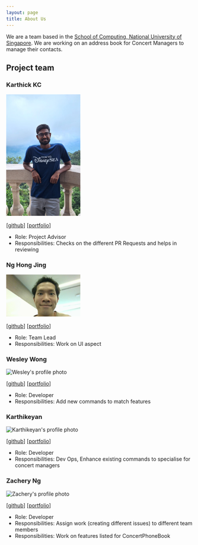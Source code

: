 ```yaml
---
layout: page
title: About Us
---
```


We are a team based in the [School of Computing, National University of Singapore](https://www.comp.nus.edu.sg). 
We are working on an address book for Concert Managers to manage their contacts.

## Project team

### Karthick KC

<img src="images/karthickkc.png" width="200px" alt="KKC profile pic">

[[github](https://github.com/karthickkc)]
[[portfolio](team/karthickkc.md)]

- Role: Project Advisor
- Responsibilities: Checks on the different PR Requests and helps in reviewing

### Ng Hong Jing

<img src="images/hj235.png" width="200px" alt="Hong Jing's profile photo">

[[github](http://github.com/hj235)]
[[portfolio](team/hongjing.md)]

- Role: Team Lead
- Responsibilities: Work on UI aspect

### Wesley Wong

<img src="images/wes-w-z-h.png" width="200px" alt="Wesley's profile photo">

[[github](http://github.com/wes-w-z-h)] [[portfolio](team/wesley.md)]

- Role: Developer
- Responsibilities: Add new commands to match features 

### Karthikeyan

<img src="images/skarthikeyan28.png" alt="Karthikeyan's profile photo" width="200px">

[[github](http://github.com/SKarthikeyan28)]
[[portfolio](team/karthikeyan.md)]

- Role: Developer
- Responsibilities: Dev Ops, Enhance existing commands to specialise for concert managers  

### Zachery Ng

<img src="images/bbbbcccd.png" alt="Zachery's profile photo" width="200px">

[[github](http://github.com/bbbbcccd)]
[[portfolio](team/zachery.md)]

- Role: Developer
- Responsibilities: Assign work (creating different issues) to different team members
- Responsibilities: Work on features listed for ConcertPhoneBook

